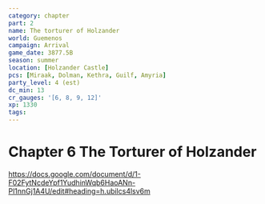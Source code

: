 ```yaml
---
category: chapter
part: 2
name: The torturer of Holzander
world: Guemenos
campaign: Arrival
game_date: 3877.5B
season: summer
location: [Holzander Castle]
pcs: [Miraak, Dolman, Kethra, Guilf, Amyria]
party_level: 4 (est)
dc_min: 13
cr_gauges: '[6, 8, 9, 12]'
xp: 1330
tags: 
---
```


# Chapter 6 The Torturer of Holzander 

https://docs.google.com/document/d/1-F02FytNcdeYpf1YudhinWqb6HaoANn-Pl1nnGj1A4U/edit#heading=h.ubilcs4lsv6m
